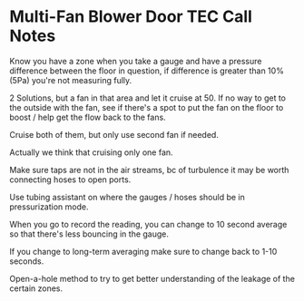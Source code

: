 # Multi-Fan Blower Door TEC Call Notes

Know you have a zone when you take a gauge and have a pressure difference
between the floor in question, if difference is greater than 10% (5Pa) you're
not measuring fully.

2 Solutions, but a fan in that area and let it cruise at 50.  If no way to get
to the outside with the fan, see if there's a spot to put the fan on the floor
to boost / help get the flow back to the fans.

Cruise both of them, but only use second fan if needed.

Actually we think that cruising only one fan.

Make sure taps are not in the air streams, bc of turbulence it may be worth
connecting hoses to open ports.

Use tubing assistant on where the gauges / hoses should be in pressurization
mode.

When you go to record the reading, you can change to 10 second average so that
there's less bouncing in the gauge.

If you change to long-term averaging make sure to change back to 1-10 seconds.

Open-a-hole method to try to get better understanding of the leakage of the
certain zones.

